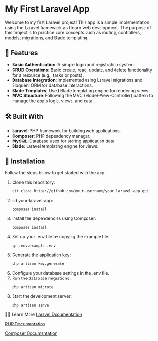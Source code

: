 # My First Laravel App

Welcome to my first Laravel project! This app is a simple implementation using the Laravel framework as I learn web development. The purpose of this project is to practice core concepts such as routing, controllers, models, migrations, and Blade templating.

## 🚀 Features

- **Basic Authentication**: A simple login and registration system.
- **CRUD Operations**: Basic create, read, update, and delete functionality for a resource (e.g., tasks or posts).
- **Database Integration**: Implemented using Laravel migrations and Eloquent ORM for database interactions.
- **Blade Templates**: Used Blade templating engine for rendering views.
- **MVC Structure**: Following the MVC (Model-View-Controller) pattern to manage the app's logic, views, and data.

## 🛠️ Built With
- **Laravel**: PHP framework for building web applications.
- **Composer**: PHP dependency manager.
- **MySQL**: Database used for storing application data.
- **Blade**: Laravel templating engine for views.

## 🔧 Installation

Follow the steps below to get started with the app:

1. Clone this repository:
   ```bash
   git clone https://github.com/your-username/your-laravel-app.git
2. cd your-laravel-app:
    ```bash
    composer install
3. Install the dependencies using Composer:
    ```bash
    composer install
4. Set up your .env file by copying the example file:
    ```bash
    cp .env.example .env
5. Generate the application key:
     ```bash
     php artisan key:generate
6. Configure your database settings in the .env file.
7. Run the database migrations:
     ```bash
     php artisan migrate
8. Start the development server:
     ```bash
     php artisan serve

🧑‍💻 Learn More
[Laravel Documentation](https://laravel.com/docs)

[PHP Documentation](https://www.php.net/docs.php)

[Composer Documentation](https://getcomposer.org/doc/)
